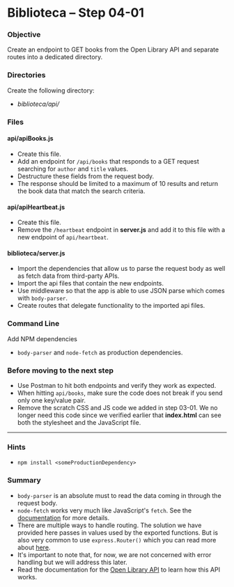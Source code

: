 # Biblioteca – Step 04-01

### Objective
Create an endpoint to GET books from the Open Library API and separate routes into a dedicated directory.

### Directories
Create the following directory:
* _biblioteca/api/_

### Files
#### api/apiBooks.js
* Create this file.
* Add an endpoint for `/api/books` that responds to a GET request searching for `author` and `title` values.
* Destructure these fields from the request body.
* The response should be limited to a maximum of 10 results and return the book data that match the search criteria.

#### api/apiHeartbeat.js
* Create this file.
* Remove the `/heartbeat` endpoint in **server.js** and add it to this file with a new endpoint of `api/heartbeat`.

#### biblioteca/server.js
* Import the dependencies that allow us to parse the request body as well as fetch data from third-party APIs.
* Import the api files that contain the new endpoints.
* Use middleware so that the app is able to use JSON parse which comes with `body-parser`.
* Create routes that delegate functionality to the imported api files. 

### Command Line
Add NPM dependencies
* `body-parser` and `node-fetch` as production dependencies.

### Before moving to the next step
* Use Postman to hit both endpoints and verify they work as expected.
* When hitting `api/books`, make sure the code does not break if you send only one key/value pair.
* Remove the scratch CSS and JS code we added in step 03-01. We no longer need this code since we verified earlier that **index.html** can see both the stylesheet and the JavaScript file.

___

### Hints
* `npm install <someProductionDependency>`

### Summary
* `body-parser` is an absolute must to read the data coming in through the request body.
* `node-fetch` works very much like JavaScript's `fetch`. See the [documentation](https://www.npmjs.com/package/node-fetch) for more details.
* There are multiple ways to handle routing. The solution we have provided here passes in values used by the exported functions. But is also very common to use `express.Router()` which you can read more about [here](https://expressjs.com/en/guide/routing.html).
* It's important to note that, for now, we are not concerned with error handling but we will address this later.
* Read the documentation for the [Open Library API](https://openlibrary.org/dev) to learn how this API works.